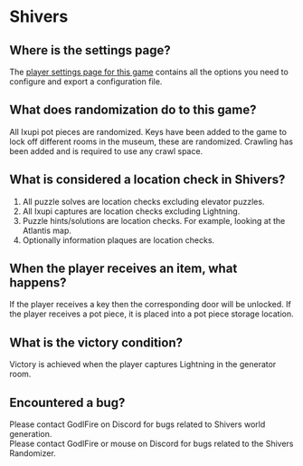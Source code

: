 # Shivers

## Where is the settings page?

The [player settings page for this game](../player-settings) contains all the options you need to configure and export a
configuration file.

## What does randomization do to this game?

All Ixupi pot pieces are randomized. Keys have been added to the game to lock off different rooms in the museum, 
these are randomized. Crawling has been added and is required to use any crawl space.

## What is considered a location check in Shivers?

1. All puzzle solves are location checks excluding elevator puzzles. 
2. All Ixupi captures are location checks excluding Lightning.
3. Puzzle hints/solutions are location checks. For example, looking at the Atlantis map.
4. Optionally information plaques are location checks.

## When the player receives an item, what happens?

If the player receives a key then the corresponding door will be unlocked. If the player receives a pot piece, it is placed into a pot piece storage location.

## What is the victory condition?

Victory is achieved when the player captures Lightning in the generator room.

## Encountered a bug?

Please contact GodlFire on Discord for bugs related to Shivers world generation.\
Please contact GodlFire or mouse on Discord for bugs related to the Shivers Randomizer.
